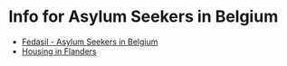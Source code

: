 # Info for Asylum Seekers in Belgium

* [Fedasil - Asylum Seekers in Belgium](https://www.fedasilinfo.be/en)
* [Housing in Flanders](https://www.vluchtelingenwerk.be/huisvesting)

